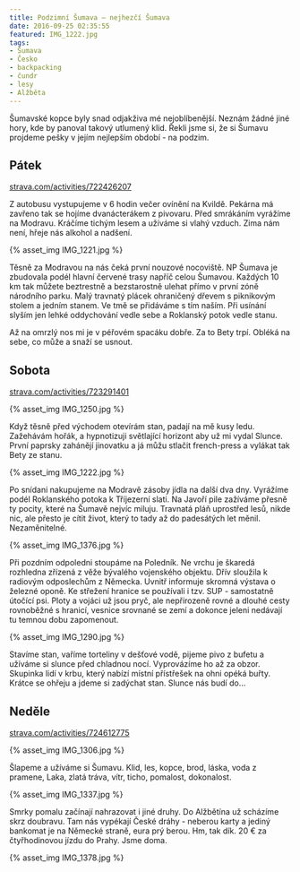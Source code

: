 ```yaml
---
title: Podzimní Šumava – nejhezčí Šumava
date: 2016-09-25 02:35:55
featured: IMG_1222.jpg
tags:
- Šumava
- Česko
- backpacking
- čundr
- lesy
- Alžběta
---
```

Šumavské kopce byly snad odjakživa mé nejoblíbenější. Neznám žádné jiné hory, kde by panoval takový utlumený klid. Řekli jsme si, že si Šumavu projdeme pešky v jejím nejlepším období - na podzim.
<!-- more -->

## Pátek ##
[strava.com/activities/722426207](https://www.strava.com/activities/722426207)

Z autobusu vystupujeme v 6 hodin večer ovínění na Kvildě. Pekárna má zavřeno tak se hojíme dvanácterákem z pivovaru. Před smrákáním vyrážíme na Modravu. Kráčíme tichým lesem a užíváme si vlahý vzduch. Zima nám není, hřeje nás alkohol a nadšení.

{% asset_img IMG_1221.jpg %}

Těsně za Modravou na nás čeká první nouzové nocoviště. NP Šumava je zbudovala podél hlavní červené trasy napříč celou Šumavou. Každých 10 km tak můžete beztrestně  a bezstarostně ulehat přímo v první zóně národního parku. Malý travnatý plácek ohraničený dřevem s piknikovým stolem a jedním stanem. Ve tmě se přidáváme s tím naším. Při usínání slyším jen lehké oddychování vedle sebe a Roklanský potok vedle stanu.

Až na omrzlý nos mi je v péřovém spacáku dobře. Za to Bety trpí. Obléká na sebe, co může a snaží se usnout.

## Sobota ##
[strava.com/activities/723291401](https://www.strava.com/activities/723291401)

{% asset_img IMG_1250.jpg %}

Když těsně před východem otevírám stan, padají na mě kusy ledu. Zažehávám hořák, a hypnotizuji světlající horizont aby už mi vydal Slunce. První paprsky zahánějí jinovatku a já můžu stlačit french-press a vylákat tak Bety ze stanu.

{% asset_img IMG_1222.jpg %}

Po snídani nakupujeme na Modravě zásoby jídla na další dva dny. Vyrážíme podél Roklanského potoka k Tříjezerní slati. Na Javoří pile zažíváme přesně ty pocity, které na Šumavě nejvíc miluju. Travnatá pláň uprostřed lesů, nikde nic, ale přesto je cítit život, který to tady až do padesátých let měnil. Nezaměnitelné.

{% asset_img IMG_1376.jpg %}

Při pozdním odpoledni stoupáme na Poledník. Ne vrchu je škaredá rozhledna zřízená z věže bývalého vojenského objektu. Dřív sloužila k radiovým odposlechům z Německa. Uvnitř informuje skromná výstava o železné oponě. Ke střežení hranice se používali i tzv. SUP - samostatně útočící psi. Ploty a vojáci už jsou pryč, ale nepřirozeně rovné a dlouhé cesty rovnoběžné s hranicí, vesnice srovnané se zemí a dokonce jeleni nedávají tu temnou dobu zapomenout.

{% asset_img IMG_1290.jpg %}

Stavíme stan, vaříme torteliny v dešťové vodě, pijeme pivo z bufetu a užíváme si slunce před chladnou nocí. Vyprovázíme ho až za obzor. Skupinka lidí v krbu, který nabízí místní přístřešek na ohni opéká buřty. Krátce se ohřeju a jdeme si zadýchat stan.
Slunce nás budí do...

## Neděle ##
[strava.com/activities/724612775](https://www.strava.com/activities/724612775)

{% asset_img IMG_1306.jpg %}

Šlapeme a užíváme si Šumavu. Klid, les, kopce, brod, láska, voda z pramene, Laka, zlatá tráva, vítr, ticho, pomalost, dokonalost.

{% asset_img IMG_1337.jpg %}

Smrky pomalu začínají nahrazovat i jiné druhy. Do Alžbětína už scházíme skrz doubravu. Tam nás vypékají České dráhy - neberou karty a jediný bankomat je na Německé straně, eura prý berou. Hm, tak dík. 20 € za čtyřhodinovou jízdu do Prahy. Jsme doma.

{% asset_img IMG_1378.jpg %}





